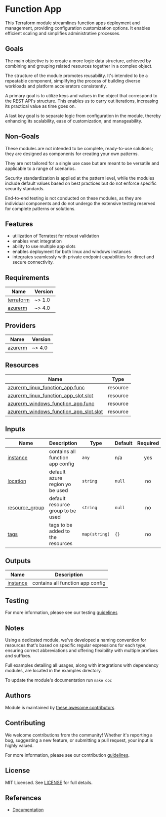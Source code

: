 # Function App

This Terraform module streamlines function apps deployment and management, providing configuration customization options. It enables efficient scaling and simplifies administrative processes.

## Goals

The main objective is to create a more logic data structure, achieved by combining and grouping related resources together in a complex object.

The structure of the module promotes reusability. It's intended to be a repeatable component, simplifying the process of building diverse workloads and platform accelerators consistently.

A primary goal is to utilize keys and values in the object that correspond to the REST API's structure. This enables us to carry out iterations, increasing its practical value as time goes on.

A last key goal is to separate logic from configuration in the module, thereby enhancing its scalability, ease of customization, and manageability.

## Non-Goals

These modules are not intended to be complete, ready-to-use solutions; they are designed as components for creating your own patterns.

They are not tailored for a single use case but are meant to be versatile and applicable to a range of scenarios.

Security standardization is applied at the pattern level, while the modules include default values based on best practices but do not enforce specific security standards.

End-to-end testing is not conducted on these modules, as they are individual components and do not undergo the extensive testing reserved for complete patterns or solutions.

## Features

- utilization of Terratest for robust validation
- enables vnet integration
- ability to use multiple app slots
- enables deployment for both linux and windows instances
- integrates seamlessly with private endpoint capabilities for direct and secure connectivity.

<!-- BEGIN_TF_DOCS -->
## Requirements

| Name | Version |
|------|---------|
| <a name="requirement_terraform"></a> [terraform](#requirement\_terraform) | ~> 1.0 |
| <a name="requirement_azurerm"></a> [azurerm](#requirement\_azurerm) | ~> 4.0 |

## Providers

| Name | Version |
|------|---------|
| <a name="provider_azurerm"></a> [azurerm](#provider\_azurerm) | ~> 4.0 |

## Resources

| Name | Type |
|------|------|
| [azurerm_linux_function_app.func](https://registry.terraform.io/providers/hashicorp/azurerm/latest/docs/resources/linux_function_app) | resource |
| [azurerm_linux_function_app_slot.slot](https://registry.terraform.io/providers/hashicorp/azurerm/latest/docs/resources/linux_function_app_slot) | resource |
| [azurerm_windows_function_app.func](https://registry.terraform.io/providers/hashicorp/azurerm/latest/docs/resources/windows_function_app) | resource |
| [azurerm_windows_function_app_slot.slot](https://registry.terraform.io/providers/hashicorp/azurerm/latest/docs/resources/windows_function_app_slot) | resource |

## Inputs

| Name | Description | Type | Default | Required |
|------|-------------|------|---------|:--------:|
| <a name="input_instance"></a> [instance](#input\_instance) | contains all function app config | `any` | n/a | yes |
| <a name="input_location"></a> [location](#input\_location) | default azure region yo be used | `string` | `null` | no |
| <a name="input_resource_group"></a> [resource\_group](#input\_resource\_group) | default resource group to be used | `string` | `null` | no |
| <a name="input_tags"></a> [tags](#input\_tags) | tags to be added to the resources | `map(string)` | `{}` | no |

## Outputs

| Name | Description |
|------|-------------|
| <a name="output_instance"></a> [instance](#output\_instance) | contains all function app config |
<!-- END_TF_DOCS -->

## Testing

For more information, please see our testing [guidelines](./TESTING.md)

## Notes

Using a dedicated module, we've developed a naming convention for resources that's based on specific regular expressions for each type, ensuring correct abbreviations and offering flexibility with multiple prefixes and suffixes.

Full examples detailing all usages, along with integrations with dependency modules, are located in the examples directory.

To update the module's documentation run `make doc`

## Authors

Module is maintained by [these awesome contributors](https://github.com/cloudnationhq/terraform-azure-func/graphs/contributors).

## Contributing

We welcome contributions from the community! Whether it's reporting a bug, suggesting a new feature, or submitting a pull request, your input is highly valued.

For more information, please see our contribution [guidelines](./CONTRIBUTING.md).

## License

MIT Licensed. See [LICENSE](./LICENSE) for full details.

## References

- [Documentation](https://learn.microsoft.com/en-us/azure/azure-functions/)
